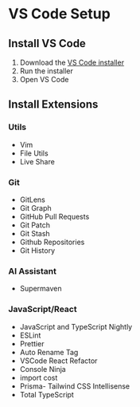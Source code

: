 # VS Code Setup

## Install VS Code

1. Download the [VS Code installer](https://code.visualstudio.com/download)
2. Run the installer
3. Open VS Code

## Install Extensions

### Utils

- Vim
- File Utils
- Live Share

### Git

- GitLens
- Git Graph
- GitHub Pull Requests
- Git Patch
- Git Stash
- Github Repositories
- Git History

### AI Assistant

- Supermaven

### JavaScript/React

- JavaScript and TypeScript Nightly
- ESLint
- Prettier
- Auto Rename Tag
- VSCode React Refactor
- Console Ninja
- import cost
- Prisma- Tailwind CSS Intellisense
- Total TypeScript
